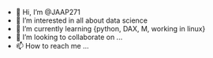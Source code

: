 - 👋 Hi, I’m @JAAP271
- 👀 I’m interested in all about data science 
- 🌱 I’m currently learning {python, DAX, M, working in linux} 
- 💞️ I’m looking to collaborate on ...
- 📫 How to reach me ...

<!---
JAAP271/JAAP271 is a ✨ special ✨ repository because its `README.md` (this file) appears on your GitHub profile.
You can click the Preview link to take a look at your changes.
--->

